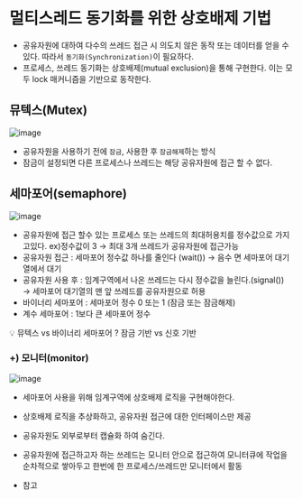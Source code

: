 # 멀티스레드 동기화를 위한 상호배제 기법

- 공유자원에 대하여 다수의 쓰레드 접근 시 의도치 않은 동작 또는 데이터를 얻을 수 있다. 따라서 `동기화(Synchronization)`이 필요하다.
- 프로세스, 쓰레드 동기화는 상호배제(mutual exclusion)을 통해  구현한다. 이는 모두 lock 매커니즘을 기반으로 동작한다.

## 뮤텍스(Mutex)

![image](https://user-images.githubusercontent.com/73684562/194108563-2c5ec9f3-cf5c-4dc5-8539-ebba20a6eee7.png)


- 공유자원을 사용하기 전에 `잠금`, 사용한 후 `잠금해제`하는 방식
- 잠금이 설정되면 다른 프로세스나 쓰레드는 해당 공유자원에 접근 할 수 없다.

## 세마포어(semaphore)

![image](https://user-images.githubusercontent.com/73684562/194108595-cf3c6d57-1fcd-4a21-8418-7eabe99f361e.png)

- 공유자원에 접근 할수 있는 프로세스 또는 쓰레드의 최대허용치를 정수값으로 가지고있다. ex)정수값이 3 → 최대 3개 쓰레드가 공유자원에 접근가능
- 공유자원 접근 :  세마포어 정수값 하나를 줄인다 (wait()) → 음수 면 세마포어 대기열에서 대기
- 공유자원 사용 후 :  임계구역에서 나온 쓰레드는 다시 정수값을 늘린다.(signal()) → 세마포어 대기열의 맨 앞 쓰레드를 공유자원으로 허용
- 바이너리 세마포어 : 세마포어 정수 0 또는 1 (잠금 또는 잠금해제)
- 계수 세마포어 : 1보다 큰 세마포어 정수

<aside>
💡 뮤텍스 vs 바이너리 세마포어 ? 잠금 기반 vs 신호 기반

</aside>

### +) 모니터(monitor)

![image](https://user-images.githubusercontent.com/73684562/194108630-878afd39-e9fc-482f-a1a8-704c3b67bf8d.png)

- 세마포어 사용을 위해 임계구역에 상호배제 로직을 구현해야한다.
- 상호배제 로직을 추상화하고, 공유자원 접근에 대한 인터페이스만 제공
- 공유자원도 외부로부터 캡슐화 하여 숨긴다.
- 공유자원에 접근하고자 하는 쓰레드는 모니터 안으로 접근하여 모니터큐에 작업을 순차적으로 쌓아두고 한번에 한 프로세스/쓰레드만 모니터에서 활동

- 참고
